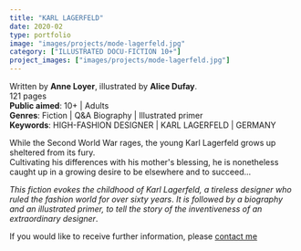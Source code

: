 ```yaml
---
title: "KARL LAGERFELD"
date: 2020-02
type: portfolio
image: "images/projects/mode-lagerfeld.jpg"
category: ["ILLUSTRATED DOCU-FICTION 10+"]
project_images: ["images/projects/mode-lagerfeld.jpg"]
---
```


Written by **Anne Loyer**, illustrated by **Alice Dufay**.   
121 pages   
**Public aimed**: 10+ | Adults   
**Genres**: Fiction | Q&A Biography | Illustrated primer   
**Keywords**: HIGH-FASHION DESIGNER | KARL LAGERFELD | GERMANY   


While the Second World War rages, the young Karl Lagerfeld grows up sheltered from its fury.   
Cultivating his differences with his mother's blessing, he is nonetheless caught up in a growing desire to be elsewhere and to succeed...


*This fiction evokes the childhood of Karl Lagerfeld, a tireless designer who ruled the fashion world for over sixty years*.
*It is followed by a biography and an illustrated primer, to tell the story of the inventiveness of an extraordinary designer*.





If you would like to receive further information, please [contact me](mailto:melanie.guillaumin.edition@gmail.com)

